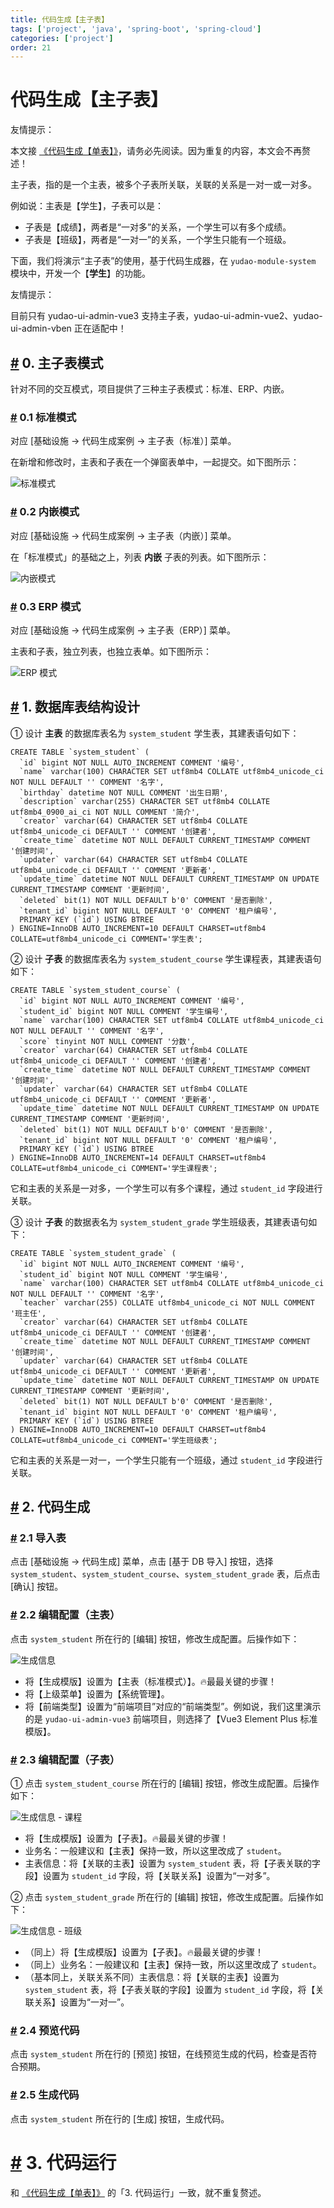 ```yaml
---
title: 代码生成【主子表】
tags: ['project', 'java', 'spring-boot', 'spring-cloud']
categories: ['project']
order: 21
---
```

# 代码生成【主子表】

友情提示：

 本文接 [《代码生成【单表】》](/new-feature/)，请务必先阅读。因为重复的内容，本文会不再赘述！

 主子表，指的是一个主表，被多个子表所关联，关联的关系是一对一或一对多。

 例如说：主表是【学生】，子表可以是：

 * 子表是【成绩】，两者是“一对多”的关系，一个学生可以有多个成绩。
* 子表是【班级】，两者是“一对一”的关系，一个学生只能有一个班级。

 下面，我们将演示“主子表”的使用，基于代码生成器，在 `yudao-module-system` 模块中，开发一个【**学生**】的功能。

 友情提示：

 目前只有 yudao-ui-admin-vue3 支持主子表，yudao-ui-admin-vue2、yudao-ui-admin-vben 正在适配中！

 ## [#](#_0-主子表模式) 0. 主子表模式

 针对不同的交互模式，项目提供了三种主子表模式：标准、ERP、内嵌。

 ### [#](#_0-1-标准模式) 0.1 标准模式

 对应 [基础设施 -> 代码生成案例 -> 主子表（标准）] 菜单。

 在新增和修改时，主表和子表在一个弹窗表单中，一起提交。如下图所示：

 ![标准模式](https://cloud.iocoder.cn/img/%E4%BB%A3%E7%A0%81%E7%94%9F%E6%88%90/%E4%B8%BB%E5%AD%90%E8%A1%A8/%E6%A0%87%E5%87%86%E6%A8%A1%E5%BC%8F.png)

 ### [#](#_0-2-内嵌模式) 0.2 内嵌模式

 对应 [基础设施 -> 代码生成案例 -> 主子表（内嵌）] 菜单。

 在「标准模式」的基础之上，列表 **内嵌** 子表的列表。如下图所示：

 ![内嵌模式](https://cloud.iocoder.cn/img/%E4%BB%A3%E7%A0%81%E7%94%9F%E6%88%90/%E4%B8%BB%E5%AD%90%E8%A1%A8/%E5%86%85%E5%B5%8C%E6%A8%A1%E5%BC%8F.png)

 ### [#](#_0-3-erp-模式) 0.3 ERP 模式

 对应 [基础设施 -> 代码生成案例 -> 主子表（ERP）] 菜单。

 主表和子表，独立列表，也独立表单。如下图所示：

 ![ERP 模式](https://cloud.iocoder.cn/img/%E4%BB%A3%E7%A0%81%E7%94%9F%E6%88%90/%E4%B8%BB%E5%AD%90%E8%A1%A8/ERP%E6%A8%A1%E5%BC%8F.png)

 ## [#](#_1-数据库表结构设计) 1. 数据库表结构设计

 ① 设计 **主表** 的数据库表名为 `system_student` 学生表，其建表语句如下：

 
```
CREATE TABLE `system_student` (
  `id` bigint NOT NULL AUTO_INCREMENT COMMENT '编号',
  `name` varchar(100) CHARACTER SET utf8mb4 COLLATE utf8mb4_unicode_ci NOT NULL DEFAULT '' COMMENT '名字',
  `birthday` datetime NOT NULL COMMENT '出生日期',
  `description` varchar(255) CHARACTER SET utf8mb4 COLLATE utf8mb4_0900_ai_ci NOT NULL COMMENT '简介',
  `creator` varchar(64) CHARACTER SET utf8mb4 COLLATE utf8mb4_unicode_ci DEFAULT '' COMMENT '创建者',
  `create_time` datetime NOT NULL DEFAULT CURRENT_TIMESTAMP COMMENT '创建时间',
  `updater` varchar(64) CHARACTER SET utf8mb4 COLLATE utf8mb4_unicode_ci DEFAULT '' COMMENT '更新者',
  `update_time` datetime NOT NULL DEFAULT CURRENT_TIMESTAMP ON UPDATE CURRENT_TIMESTAMP COMMENT '更新时间',
  `deleted` bit(1) NOT NULL DEFAULT b'0' COMMENT '是否删除',
  `tenant_id` bigint NOT NULL DEFAULT '0' COMMENT '租户编号',
  PRIMARY KEY (`id`) USING BTREE
) ENGINE=InnoDB AUTO_INCREMENT=10 DEFAULT CHARSET=utf8mb4 COLLATE=utf8mb4_unicode_ci COMMENT='学生表';

```
② 设计 **子表** 的数据库表名为 `system_student_course` 学生课程表，其建表语句如下：

 
```
CREATE TABLE `system_student_course` (
  `id` bigint NOT NULL AUTO_INCREMENT COMMENT '编号',
  `student_id` bigint NOT NULL COMMENT '学生编号',
  `name` varchar(100) CHARACTER SET utf8mb4 COLLATE utf8mb4_unicode_ci NOT NULL DEFAULT '' COMMENT '名字',
  `score` tinyint NOT NULL COMMENT '分数',
  `creator` varchar(64) CHARACTER SET utf8mb4 COLLATE utf8mb4_unicode_ci DEFAULT '' COMMENT '创建者',
  `create_time` datetime NOT NULL DEFAULT CURRENT_TIMESTAMP COMMENT '创建时间',
  `updater` varchar(64) CHARACTER SET utf8mb4 COLLATE utf8mb4_unicode_ci DEFAULT '' COMMENT '更新者',
  `update_time` datetime NOT NULL DEFAULT CURRENT_TIMESTAMP ON UPDATE CURRENT_TIMESTAMP COMMENT '更新时间',
  `deleted` bit(1) NOT NULL DEFAULT b'0' COMMENT '是否删除',
  `tenant_id` bigint NOT NULL DEFAULT '0' COMMENT '租户编号',
  PRIMARY KEY (`id`) USING BTREE
) ENGINE=InnoDB AUTO_INCREMENT=14 DEFAULT CHARSET=utf8mb4 COLLATE=utf8mb4_unicode_ci COMMENT='学生课程表';

```
它和主表的关系是一对多，一个学生可以有多个课程，通过 `student_id` 字段进行关联。

 ③ 设计 **子表** 的数据表名为 `system_student_grade` 学生班级表，其建表语句如下：

 
```
CREATE TABLE `system_student_grade` (
  `id` bigint NOT NULL AUTO_INCREMENT COMMENT '编号',
  `student_id` bigint NOT NULL COMMENT '学生编号',
  `name` varchar(100) CHARACTER SET utf8mb4 COLLATE utf8mb4_unicode_ci NOT NULL DEFAULT '' COMMENT '名字',
  `teacher` varchar(255) COLLATE utf8mb4_unicode_ci NOT NULL COMMENT '班主任',
  `creator` varchar(64) CHARACTER SET utf8mb4 COLLATE utf8mb4_unicode_ci DEFAULT '' COMMENT '创建者',
  `create_time` datetime NOT NULL DEFAULT CURRENT_TIMESTAMP COMMENT '创建时间',
  `updater` varchar(64) CHARACTER SET utf8mb4 COLLATE utf8mb4_unicode_ci DEFAULT '' COMMENT '更新者',
  `update_time` datetime NOT NULL DEFAULT CURRENT_TIMESTAMP ON UPDATE CURRENT_TIMESTAMP COMMENT '更新时间',
  `deleted` bit(1) NOT NULL DEFAULT b'0' COMMENT '是否删除',
  `tenant_id` bigint NOT NULL DEFAULT '0' COMMENT '租户编号',
  PRIMARY KEY (`id`) USING BTREE
) ENGINE=InnoDB AUTO_INCREMENT=10 DEFAULT CHARSET=utf8mb4 COLLATE=utf8mb4_unicode_ci COMMENT='学生班级表';

```
它和主表的关系是一对一，一个学生只能有一个班级，通过 `student_id` 字段进行关联。

 ## [#](#_2-代码生成) 2. 代码生成

 ### [#](#_2-1-导入表) 2.1 导入表

 点击 [基础设施 -> 代码生成] 菜单，点击 [基于 DB 导入] 按钮，选择 `system_student`、`system_student_course`、`system_student_grade` 表，后点击 [确认] 按钮。

 ### [#](#_2-2-编辑配置-主表) 2.2 编辑配置（主表）

 点击 `system_student` 所在行的 [编辑] 按钮，修改生成配置。后操作如下：

 ![生成信息](https://cloud.iocoder.cn/img/%E4%BB%A3%E7%A0%81%E7%94%9F%E6%88%90/%E4%B8%BB%E5%AD%90%E8%A1%A8/%E7%94%9F%E6%88%90%E4%BF%A1%E6%81%AF-%E4%B8%BB%E8%A1%A8.png)

 * 将【生成模版】设置为【主表（标准模式）】。🔥最最关键的步骤！
* 将【上级菜单】设置为【系统管理】。
* 将【前端类型】设置为“前端项目”对应的“前端类型”。例如说，我们这里演示的是 `yudao-ui-admin-vue3` 前端项目，则选择了【Vue3 Element Plus 标准模版】。

 ### [#](#_2-3-编辑配置-子表) 2.3 编辑配置（子表）

 ① 点击 `system_student_course` 所在行的 [编辑] 按钮，修改生成配置。后操作如下：

 ![生成信息 - 课程](https://cloud.iocoder.cn/img/%E4%BB%A3%E7%A0%81%E7%94%9F%E6%88%90/%E4%B8%BB%E5%AD%90%E8%A1%A8/%E7%94%9F%E6%88%90%E4%BF%A1%E6%81%AF-%E5%AD%90%E8%A1%A8-%E8%AF%BE%E7%A8%8B.png)

 * 将【生成模版】设置为【子表】。🔥最最关键的步骤！
* 业务名：一般建议和【主表】保持一致，所以这里改成了 `student`。
* 主表信息：将【关联的主表】设置为 `system_student` 表，将【子表关联的字段】设置为 `student_id` 字段，将【关联关系】设置为“一对多”。

 ② 点击 `system_student_grade` 所在行的 [编辑] 按钮，修改生成配置。后操作如下：

 ![生成信息 - 班级](https://cloud.iocoder.cn/img/%E4%BB%A3%E7%A0%81%E7%94%9F%E6%88%90/%E4%B8%BB%E5%AD%90%E8%A1%A8/%E7%94%9F%E6%88%90%E4%BF%A1%E6%81%AF-%E5%AD%90%E8%A1%A8-%E7%8F%AD%E7%BA%A7.png)

 * （同上）将【生成模版】设置为【子表】。🔥最最关键的步骤！
* （同上）业务名：一般建议和【主表】保持一致，所以这里改成了 `student`。
* （基本同上，关联关系不同）主表信息：将【关联的主表】设置为 `system_student` 表，将【子表关联的字段】设置为 `student_id` 字段，将【关联关系】设置为“一对一”。

 ### [#](#_2-4-预览代码) 2.4 预览代码

 点击 `system_student` 所在行的 [预览] 按钮，在线预览生成的代码，检查是否符合预期。

 ### [#](#_2-5-生成代码) 2.5 生成代码

 点击 `system_student` 所在行的 [生成] 按钮，生成代码。

 # [#](#_3-代码运行) 3. 代码运行

 和 [《代码生成【单表】》](/new-feature/) 的「3. 代码运行」一致，就不重复赘述。

